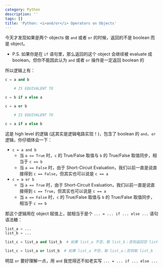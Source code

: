 ```yaml
---
category: Python
description: ''
tags: []
title: 'Python: <i>and/or</i> Operators on Objects'
---
```


今天才发现如果是两个 objects 做 `and` 或者 `or` 的时候，返回的不是 boolean 而是 object。

- P.S. 如果你是在 `if` 语句里，那么返回的这个 object 会继续被 evaluate 成 boolean。但你不能因此认为 `and` 或者 `or` 操作是一定返回 boolean 的

所以逻辑上有：

```python
c = a and b

    # IS EQUIVALENT TO

c = b if a else a
```

```python
c = a or b

    # IS EQUIVALENT TO

c = a if a else b
```

这是 high level 的逻辑 (这其实是逻辑电路实现！)，包含了 boolean 的 `and`、`or` 逻辑，你仔细体会一下：

- `c = a and b`
    - 当 `a == True` 时，`c` 的 True/False 取值与 `b` 的 True/False 取值同步，相当于 `c == b`
    - 当 `a == False` 时，由于 Short-Circuit Evaluation，我们以前一直是说直接得到 `c == False`，但其实也可以说是 `c == a`
- `c = a or b`
    - 当 `a == True` 时，由于 Short-Circuit Evaluation，我们以前一直是说直接得到 `c == True`，但其实也可以说是 `c == a`
    - 当 `a == False` 时，`c` 的 True/False 取值与 `b` 的 True/False 取值同步，相当于 `c == b`

那这个逻辑用在 object 赋值上，就相当于是个 `... = ... if ... else ...` 语句语法糖：

```python
list_a = ...
list_b = ...

list_c = list_a and list_b  # 如果 list_a 不空，取 list_b；否则返回空 list (i.e. list_a)

list_c = list_a or list_b  # 如果 list_a 不空，取 list_a；否则取 list_b
```

明显 `or` 要好理解一点，用 `and` 我觉得还不如老实写 `... = ... if ... else ...`